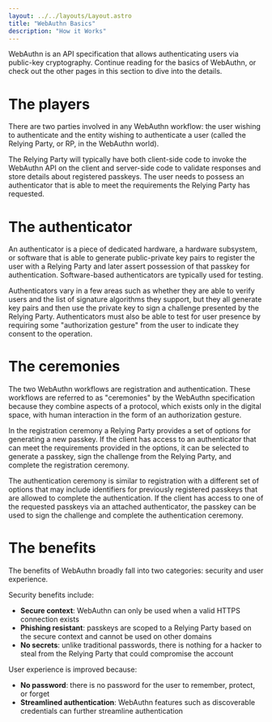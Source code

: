 ```yaml
---
layout: ../../layouts/Layout.astro
title: "WebAuthn Basics"
description: "How it Works"
---
```


WebAuthn is an API specification that allows authenticating users via public-key cryptography. Continue reading for the basics of WebAuthn, or check out the other pages in this section to dive into the details.

# The players
There are two parties involved in any WebAuthn workflow: the user wishing to authenticate and the entity wishing to authenticate a user (called the Relying Party, or RP, in the WebAuthn world).

The Relying Party will typically have both client-side code to invoke the WebAuthn API on the client and server-side code to validate responses and store details about registered passkeys. The user needs to possess an authenticator that is able to meet the requirements the Relying Party has requested.

# The authenticator
An authenticator is a piece of dedicated hardware, a hardware subsystem, or software that is able to generate public-private key pairs to register the user with a Relying Party and later assert possession of that passkey for authentication. Software-based authenticators are typically used for testing.

Authenticators vary in a few areas such as whether they are able to verify users and the list of signature algorithms they support, but they all generate key pairs and then use the private key to sign a challenge presented by the Relying Party. Authenticators must also be able to test for user presence by requiring some "authorization gesture" from the user to indicate they consent to the operation.

# The ceremonies
The two WebAuthn workflows are registration and authentication. These workflows are referred to as "ceremonies" by the WebAuthn specification because they combine aspects of a protocol, which exists only in the digital space, with human interaction in the form of an authorization gesture.

In the registration ceremony a Relying Party provides a set of options for generating a new passkey. If the client has access to an authenticator that can meet the requirements provided in the options, it can be selected to generate a passkey, sign the challenge from the Relying Party, and complete the registration ceremony.

The authentication ceremony is similar to registration with a different set of options that may include identifiers for previously registered passkeys that are allowed to complete the authentication. If the client has access to one of the requested passkeys via an attached authenticator, the passkey can be used to sign the challenge and complete the authentication ceremony.

# The benefits
The benefits of WebAuthn broadly fall into two categories: security and user experience.

Security benefits include:
* **Secure context**: WebAuthn can only be used when a valid HTTPS connection exists
* **Phishing resistant**: passkeys are scoped to a Relying Party based on the secure context and cannot be used on other domains
* **No secrets**: unlike traditional passwords, there is nothing for a hacker to steal from the Relying Party that could compromise the account

User experience is improved because:
* **No password**: there is no password for the user to remember, protect, or forget
* **Streamlined authentication**: WebAuthn features such as discoverable credentials can further streamline authentication